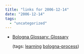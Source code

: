 ```yaml
---
title: "links for 2006-12-14"
date: "2006-12-14"
tags: 
  - "uncategorized"
---
```


- [Bologna Glossary: Glossary](http://bologna.owwz.de/index.php?id=glossar&no_cache=1&L=2&tx_sfbolognaglossar_pi1[uid]=44&tx_sfbolognaglossar_pi1[s]=EN)
    
    (tags: [learning](http://del.icio.us/heinzwittenbrink/learning) [bologna-process](http://del.icio.us/heinzwittenbrink/bologna-process))
